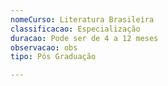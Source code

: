 ```yaml
---
nomeCurso: Literatura Brasileira
classificacao: Especialização
duracao: Pode ser de 4 a 12 meses
observacao: obs
tipo: Pós Graduação

---
```


